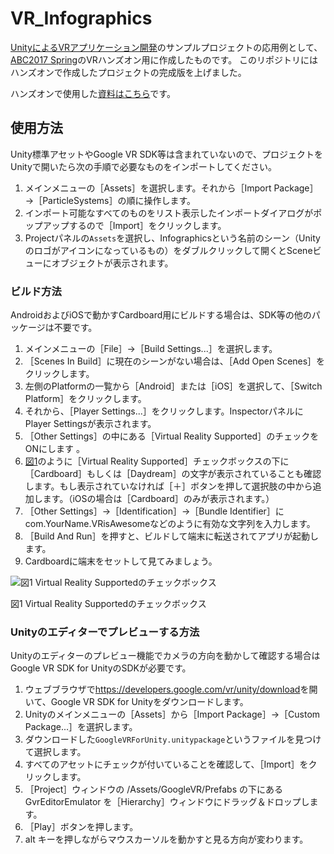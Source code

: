 # VR_Infographics
[UnityによるVRアプリケーション開発](https://www.oreilly.co.jp/books/9784873117577/)のサンプルプロジェクトの応用例として、[ABC2017 Spring](http://abc.android-group.jp/2017s/)のVRハンズオン用に作成したものです。
このリポジトリにはハンズオンで作成したプロジェクトの完成版を上げました。


ハンズオンで使用した[資料はこちら](https://github.com/ktaka/VR_Infographics/wiki/%E3%83%8F%E3%83%B3%E3%82%BA%E3%82%AA%E3%83%B3%E8%B3%87%E6%96%99)です。

## 使用方法
Unity標準アセットやGoogle VR SDK等は含まれていないので、プロジェクトをUnityで開いたら次の手順で必要なものをインポートしてください。

1. メインメニューの［Assets］を選択します。それから［Import Package］→［ParticleSystems］の順に操作します。
2. インポート可能なすべてのものをリスト表示したインポートダイアログがポップアップするので［Import］をクリックします。
3. Projectパネルの`Assets`を選択し、Infographicsという名前のシーン（Unityのロゴがアイコンになっているもの）をダブルクリックして開くとSceneビューにオブジェクトが表示されます。


### ビルド方法
AndroidおよびiOSで動かすCardboard用にビルドする場合は、SDK等の他のパッケージは不要です。

1. メインメニューの［File］→［Build  Settings...］を選択します。
2. ［Scenes In Build］に現在のシーンがない場合は、［Add Open Scenes］をクリックします。
3. 左側のPlatformの一覧から［Android］または［iOS］を選択して、［Switch Platform］をクリックします。
4. それから、［Player Settings...］をクリックします。InspectorパネルにPlayer Settingsが表示されます。
5. ［Other Settings］の中にある［Virtual Reality Supported］のチェックをONにします 。
6. [図1](#fig_b_2)のように［Virtual Reality Supported］チェックボックスの下に［Cardboard］もしくは［Daydream］の文字が表示されていることも確認します。もし表示されていなければ［＋］ボタンを押して選択肢の中から追加します。（iOSの場合は［Cardboard］のみが表示されます。）
7. ［Other Settings］→［Identification］→［Bundle Identifier］にcom.YourName.VRisAwesomeなどのように有効な文字列を入力します。
8. ［Build And Run］を押すと、ビルドして端末に転送されてアプリが起動します。
9. Cardboardに端末をセットして見てみましょう。

![図1 Virtual Reality Supportedのチェックボックス](https://raw.githubusercontent.com/wiki/oreilly-japan/unity-virtual-reality-projects-ja/images/ch13b/vr_support_checkbox.png)

<a name="fig_b_2">図1</a> Virtual Reality Supportedのチェックボックス

### Unityのエディターでプレビューする方法
Unityのエディターのプレビュー機能でカメラの方向を動かして確認する場合はGoogle VR SDK for UnityのSDKが必要です。

1. ウェブブラウザで<https://developers.google.com/vr/unity/download>を開いて、Google VR SDK for Unityをダウンロードします。
2. Unityのメインメニューの［Assets］から［Import Package］→［Custom Package...］を選択します。
3. ダウンロードした`GoogleVRForUnity.unitypackage`というファイルを見つけて選択します。
4. すべてのアセットにチェックが付いていることを確認して、［Import］をクリックします。
5. ［Project］ウィンドウの /Assets/GoogleVR/Prefabs の下にある GvrEditorEmulator を［Hierarchy］ウィンドウにドラッグ＆ドロップします。
6. ［Play］ボタンを押します。
7. alt キーを押しながらマウスカーソルを動かすと見る方向が変わります。



